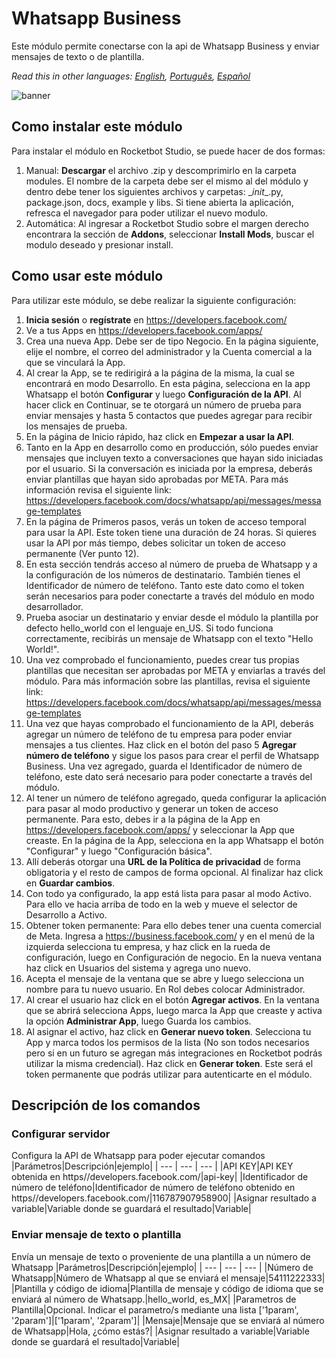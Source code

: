



# Whatsapp Business
  
Este módulo permite conectarse con la api de Whatsapp Business y enviar mensajes de texto o de plantilla.  

*Read this in other languages: [English](Manual_WhatsappBusiness.md), [Português](Manual_WhatsappBusiness.pr.md), [Español](Manual_WhatsappBusiness.es.md)*
  
![banner](imgs/Banner_WhatsappBusiness.jpg)
## Como instalar este módulo
  
Para instalar el módulo en Rocketbot Studio, se puede hacer de dos formas:
1. Manual: __Descargar__ el archivo .zip y descomprimirlo en la carpeta modules. El nombre de la carpeta debe ser el mismo al del módulo y dentro debe tener los siguientes archivos y carpetas: \__init__.py, package.json, docs, example y libs. Si tiene abierta la aplicación, refresca el navegador para poder utilizar el nuevo modulo.
2. Automática: Al ingresar a Rocketbot Studio sobre el margen derecho encontrara la sección de **Addons**, seleccionar **Install Mods**, buscar el modulo deseado y presionar install.  



## Como usar este módulo
Para utilizar este módulo, se debe realizar la siguiente configuración:
1. __Inicia sesión__ o __regístrate__ en https://developers.facebook.com/
2. Ve a tus Apps en https://developers.facebook.com/apps/
3. Crea una nueva App. Debe ser de tipo Negocio. En la página siguiente, elije el nombre, el correo del administrador y la Cuenta comercial a la que se vinculará la App.
4. Al crear la App, se te redirigirá a la página de la misma, la cual se encontrará en modo Desarrollo. En esta página, selecciona en la app Whatsapp el botón __Configurar__ y luego __Configuración de la API__. Al hacer click en Continuar, se te otorgará un número de prueba para enviar mensajes y hasta 5 contactos que puedes agregar para recibir los mensajes de prueba.
5. En la página de Inicio rápido, haz click en __Empezar a usar la API__. 
6. Tanto en la App en desarrollo como en producción, sólo puedes enviar mensajes que incluyen texto a conversaciones que hayan sido iniciadas por el 
usuario. Si la conversación es iniciada por la empresa, deberás enviar plantillas que hayan sido aprobadas por META. Para más información revisa el siguiente link: https://developers.facebook.com/docs/whatsapp/api/messages/message-templates
7. En la página de Primeros pasos, verás un token de acceso temporal para usar la API. Este token tiene una duración de 24 horas. Si quieres usar la API por más tiempo, debes solicitar un token de acceso permanente (Ver punto 12).
8. En esta sección tendrás acceso al número de prueba de Whatsapp y a la configuración de los números de destinatario. También tienes el Identificador de número de teléfono. Tanto este dato como el token serán necesarios para poder conectarte a través del módulo en modo desarrollador.
9. Prueba asociar un destinatario y enviar desde el módulo la plantilla por defecto hello_world con el lenguaje en_US. Si todo funciona correctamente, recibirás un mensaje de Whatsapp con el texto "Hello World!".
10. Una vez comprobado el 
funcionamiento, puedes crear tus propias plantillas que necesitan ser aprobadas por META y enviarlas a través del módulo. Para más información sobre las plantillas, revisa el siguiente link: https://developers.facebook.com/docs/whatsapp/api/messages/message-templates
11. Una vez que hayas comprobado el funcionamiento de la API, deberás agregar un número de teléfono de tu empresa para poder enviar mensajes a tus clientes. Haz click en el botón del paso 5 __Agregar número de teléfono__ y sigue los pasos para crear el perfil de Whatsapp Business. Una vez agregado, guarda el Identificador de número de teléfono, este dato será necesario para poder conectarte a través del módulo.
12. Al tener un número de teléfono agregado, queda configurar la aplicación para pasar al modo productivo y generar un token de acceso permanente. Para esto, debes ir a la página de la App en https://developers.facebook.com/apps/ y seleccionar la App que creaste. En la página de la App, selecciona en la app Whatsapp
 el botón "Configurar" y luego "Configuración básica".
13. Allí deberás otorgar una __URL de la Política de privacidad__ de forma obligatoria y el resto de campos de forma opcional. Al finalizar haz click en __Guardar cambios__.
14. Con todo ya configurado, la app está lista para pasar al modo Activo. Para ello ve hacia arriba de todo en la web y mueve el selector de Desarrollo a Activo. 
15. Obtener token permanente: Para ello debes tener una cuenta comercial de Meta. Ingresa a https://business.facebook.com/ y en el menú de la izquierda selecciona tu empresa, y haz click en la rueda de configuración, luego en Configuración de negocio. En la nueva ventana haz click en Usuarios del sistema y agrega uno nuevo.
16. Acepta el mensaje de la ventana que se abre y luego selecciona un nombre para tu nuevo usuario. En Rol debes colocar Administrador.
17. Al crear el usuario haz click en el botón __Agregar activos__. En la ventana que se abrirá selecciona Apps, luego marca la App que creaste y 
activa la opción __Administrar App__, luego Guarda los cambios.
18. Al asignar el activo, haz click en __Generar nuevo token__. Selecciona tu App y marca todos los permisos de la lista (No son todos necesarios pero si en un futuro se agregan más integraciones en Rocketbot podrás utilizar la misma credencial). Haz click en __Generar token__. Este será el token permanente que podrás utilizar para autenticarte en el módulo.


## Descripción de los comandos

### Configurar servidor
  
Configura la API de Whatsapp para poder ejecutar comandos
|Parámetros|Descripción|ejemplo|
| --- | --- | --- |
|API KEY|API KEY obtenida en https//developers.facebook.com/|api-key|
|Identificador de número de teléfono|Identificador de número de teléfono obtenido en https//developers.facebook.com/|116787907958900|
|Asignar resultado a variable|Variable donde se guardará el resultado|Variable|

### Enviar mensaje de texto o plantilla
  
Envía un mensaje de texto o proveniente de una plantilla a un número de Whatsapp
|Parámetros|Descripción|ejemplo|
| --- | --- | --- |
|Número de Whatsapp|Número de Whatsapp al que se enviará el mensaje|54111222333|
|Plantilla y código de idioma|Plantilla de mensaje y código de idioma que se enviará al número de Whatsapp.|hello_world, es_MX|
|Parametros de Plantilla|Opcional. Indicar el parametro/s mediante una lista ['1param', '2param']|['1param', '2param']|
|Mensaje|Mensaje que se enviará al número de Whatsapp|Hola, ¿cómo estás?|
|Asignar resultado a variable|Variable donde se guardará el resultado|Variable|
